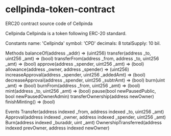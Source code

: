 # cellpinda-token-contract
ERC20 contract source code of Cellpinda

Cellpinda
Cellpinda is a token following ERC-20 standard.

Constants
name: 'Cellpinda'
symbol: 'CPD'
decimals: 8
totalSupply: 10 bil.

Methods
balanceOf(address _addr) => (uint256)
transfer(address _to, uint256 _amt) => (bool)
transferFrom(address _from, address _to, uint256 _amt) => (bool)
approve(address _spender, uint256 _amt) => (bool)
allowance(address _owner, address _spender) => (uint256)
increaseApproval(address _spender, uint256 _addedAmt) => (bool)
decreaseApproval(address _spender, uint256 _subtrAmt) => (bool)
burn(uint _amt) => (bool)
burnFrom(address _from, uint256 _amt) => (bool)
mint(address _to, uint256 _amt) => (bool)
pause(bool newPausedPublic, bool newPausedOwnerAdmin)
transferOwnership(address newOwner)
finishMinting() => (bool)

Events
Transfer(address indexed _from, address indexed _to, uint256 _amt)
Approval(address indexed _owner, address indexed _spender, uint256 _amt)
Burn(address indexed _buraddr, uint _amt)
OwnershipTransferred(address indexed prevOwner, address indexed newOwner)
